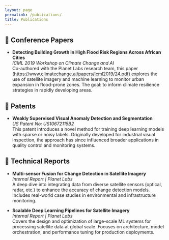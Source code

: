 ```yaml
---
layout: page
permalink: /publications/
title: Publications
---
```


## 📝 Conference Papers

- **Detecting Building Growth in High Flood Risk Regions Across African Cities**  
  _ICML 2019 Workshop on Climate Change and AI_  
  Co-authored with the Planet Labs research team, this paper (<https://www.climatechange.ai/papers/icml2019/24.pdf>) explores the use of satellite imagery and machine learning to monitor urban expansion in flood-prone zones. The goal: to inform climate resilience strategies in rapidly developing areas.

## 🧠 Patents

- **Weakly Supervised Visual Anomaly Detection and Segmentation**  
  _US Patent No: US10672115B2_  
  This patent introduces a novel method for training deep learning models with sparse or noisy labels. Originally developed for industrial visual inspection, the approach has since influenced broader applications in quality control and monitoring systems.

## 📘 Technical Reports

- **Multi-sensor Fusion for Change Detection in Satellite Imagery**  
  _Internal Report | Planet Labs_  
  A deep dive into integrating data from diverse satellite sensors (optical, radar, etc.) to enhance the accuracy of change detection models. Includes real-world case studies in environmental and infrastructure monitoring.

- **Scalable Deep Learning Pipelines for Satellite Imagery**  
  _Internal Report | Planet Labs_  
  Covers the design and optimization of large-scale ML systems for processing satellite data at global scale. Focuses on architecture, model orchestration, and performance tuning for production deployments.